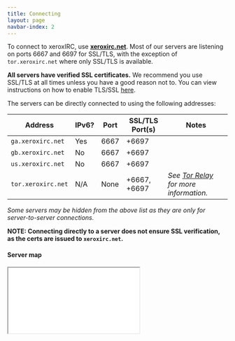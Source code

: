 ```yaml
---
title: Connecting
layout: page
navbar-index: 2
---
```


To connect to xeroxIRC, use **[xeroxirc.net](ircs://xeroxirc.net)**. Most of our servers are listening on ports 6667 and 6697 for SSL/TLS, with the exception of `tor.xeroxirc.net` where only SSL/TLS is available.

**All servers have verified SSL certificates.** We recommend you use SSL/TLS at all times unless you have a good reason not to. You can view instructions on
how to enable TLS/SSL [here](use-tls).

The servers can be directly connected to using the following addresses:

| Address            | IPv6? | Port | SSL/TLS Port(s) | Notes                                         |
|--------------------|-------|------|-----------------|-----------------------------------------------|
| `ga.xeroxirc.net`  | Yes   | 6667 | +6697           |                                               |
| `gb.xeroxirc.net`  | No    | 6667 | +6697           |                                               |
| `us.xeroxirc.net`  | No    | 6667 | +6697           |                                               |
| `tor.xeroxirc.net` | N/A   | None | +6667, +6697    | *See [Tor Relay](/tor) for more information.* |

*Some servers may be hidden from the above list as they are only for server-to-server connections.*

**NOTE: Connecting directly to a server does not ensure SSL verification, as the certs are issued to `xeroxirc.net`.**

#### Server map

<iframe src="{{ site.server_map }}" class="frame">
    <a href="{{ site.server_map }}">Your browser doesn't support iframes,
    click here to view the map.</a>
</iframe>
